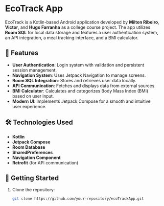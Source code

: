 # EcoTrack App

EcoTrack is a Kotlin-based Android application developed by **Milton Ribeiro**, **Victor**, and **Hugo Farranha** as a college course project. The app utilizes **Room SQL** for local data storage and features a user authentication system, an API integration, a meal tracking interface, and a BMI calculator.

## 📌 Features
- **User Authentication**: Login system with validation and persistent session management.
- **Navigation System**: Uses Jetpack Navigation to manage screens.
- **Room SQL Integration**: Stores and retrieves user data locally.
- **API Communication**: Fetches and displays data from external sources.
- **BMI Calculator**: Calculates and categorizes Body Mass Index (BMI) based on user input.
- **Modern UI**: Implements Jetpack Compose for a smooth and intuitive user experience.

## 🛠️ Technologies Used
- **Kotlin**
- **Jetpack Compose**
- **Room Database**
- **SharedPreferences**
- **Navigation Component**
- **Retrofit** (for API communication)

## 🚀 Getting Started
1. Clone the repository:
   ```sh
   git clone https://github.com/your-repository/ecoTrackApp.git
